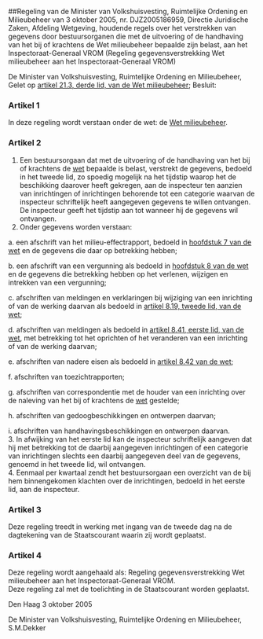 <meta http-equiv='Content-Type' content='text/html; charset=utf-8' />

##Regeling van de Minister van Volkshuisvesting, Ruimtelijke Ordening en Milieubeheer van 3 oktober 2005, nr. DJZ2005186959, Directie Juridische Zaken, Afdeling Wetgeving, houdende regels over het verstrekken van gegevens door bestuursorganen die met de uitvoering of de handhaving van het bij of krachtens de Wet milieubeheer bepaalde zijn belast, aan het Inspectoraat-Generaal VROM (Regeling gegevensverstrekking Wet milieubeheer aan het Inspectoraat-Generaal VROM)

De Minister van Volkshuisvesting, Ruimtelijke Ordening en Milieubeheer,  
Gelet op [artikel 21.3, derde lid, van de Wet milieubeheer](../../../../../../../../../wet/wet/milieubeheer/BWBR0003245/README.md);
Besluit:    

### Artikel  1  

In deze regeling wordt verstaan onder de wet: de [Wet milieubeheer](../../../../../../../../../wet/wet/milieubeheer/BWBR0003245/README.md).  

### Artikel  2  

1.  Een bestuursorgaan dat met de uitvoering of de handhaving van het bij of krachtens de [wet](../../../../../../../../../wet/wet/milieubeheer/BWBR0003245/README.md) bepaalde is belast, verstrekt de gegevens, bedoeld in het tweede lid, zo spoedig mogelijk na het tijdstip waarop het de beschikking daarover heeft gekregen, aan de inspecteur ten aanzien van inrichtingen of inrichtingen behorende tot een categorie waarvan de inspecteur schriftelijk heeft aangegeven gegevens te willen ontvangen. De inspecteur geeft het tijdstip aan tot wanneer hij de gegevens wil ontvangen.   
2.  Onder gegevens worden verstaan: 

a. een afschrift van het milieu-effectrapport, bedoeld in [hoofdstuk 7 van de wet](../../../../../../../../../wet/wet/milieubeheer/BWBR0003245/README.md) en de gegevens die daar op betrekking hebben;  

b. een afschrift van een vergunning als bedoeld in [hoofdstuk 8 van de wet](../../../../../../../../../wet/wet/milieubeheer/BWBR0003245/README.md) en de gegevens die betrekking hebben op het verlenen, wijzigen en intrekken van een vergunning;  

c. afschriften van meldingen en verklaringen bij wijziging van een inrichting of van de werking daarvan als bedoeld in [artikel 8.19, tweede lid, van de wet](../../../../../../../../../wet/wet/milieubeheer/BWBR0003245/README.md);  

d. afschriften van meldingen als bedoeld in [artikel 8.41, eerste lid, van de wet](../../../../../../../../../wet/wet/milieubeheer/BWBR0003245/README.md), met betrekking tot het oprichten of het veranderen van een inrichting of van de werking daarvan;  

e. afschriften van nadere eisen als bedoeld in [artikel 8.42 van de wet](../../../../../../../../../wet/wet/milieubeheer/BWBR0003245/README.md);  

f. afschriften van toezichtrapporten;  

g. afschriften van correspondentie met de houder van een inrichting over de naleving van het bij of krachtens de [wet](../../../../../../../../../wet/wet/milieubeheer/BWBR0003245/README.md) gestelde;  

h. afschriften van gedoogbeschikkingen en ontwerpen daarvan;  

i. afschriften van handhavingsbeschikkingen en ontwerpen daarvan.     
3.  In afwijking van het eerste lid kan de inspecteur schriftelijk aangeven dat hij met betrekking tot de daarbij aangegeven inrichtingen of een categorie van inrichtingen slechts een daarbij aangegeven deel van de gegevens, genoemd in het tweede lid, wil ontvangen.   
4.  Eenmaal per kwartaal zendt het bestuursorgaan een overzicht van de bij hem binnengekomen klachten over de inrichtingen, bedoeld in het eerste lid, aan de inspecteur.   

### Artikel  3  

Deze regeling treedt in werking met ingang van de tweede dag na de dagtekening van de Staatscourant waarin zij wordt geplaatst.  

### Artikel  4  

Deze regeling wordt aangehaald als: Regeling gegevensverstrekking Wet milieubeheer aan het Inspectoraat-Generaal VROM.  
Deze regeling zal met de toelichting in de Staatscourant worden geplaatst.   

Den Haag 
3 oktober 2005   

De 
Minister van Volkshuisvesting, Ruimtelijke Ordening en Milieubeheer, 
S.M.Dekker   
